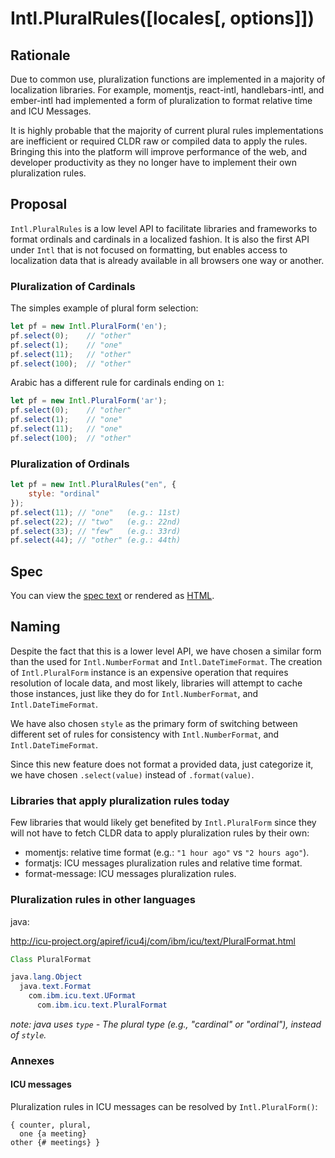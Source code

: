 # Intl.PluralRules([locales[, options]])

## Rationale

Due to common use, pluralization functions are implemented in a majority of localization libraries. For example, momentjs, react-intl, handlebars-intl, and ember-intl had implemented a form of pluralization to format relative time and ICU Messages.

It is highly probable that the majority of current plural rules implementations are inefficient or required CLDR raw or compiled data to apply the rules. Bringing this into the platform will improve performance of the web, and developer productivity as they no longer have to implement their own pluralization rules.

## Proposal

`Intl.PluralRules` is a low level API to facilitate libraries and frameworks to format ordinals and cardinals in a localized fashion. It is also the first API under `Intl` that is not focused on formatting, but enables access to localization data that is already available in all browsers one way or another.

### Pluralization of Cardinals

The simples example of plural form selection:

```javascript
let pf = new Intl.PluralForm('en');
pf.select(0);    // "other"
pf.select(1);    // "one"
pf.select(11);   // "other"
pf.select(100);  // "other"
```

Arabic has a different rule for cardinals ending on `1`:

```javascript
let pf = new Intl.PluralForm('ar');
pf.select(0);    // "other"
pf.select(1);    // "one"
pf.select(11);   // "one"
pf.select(100);  // "other"
```

### Pluralization of Ordinals

```javascript
let pf = new Intl.PluralRules("en", {
    style: "ordinal"
});
pf.select(11); // "one"   (e.g.: 11st)
pf.select(22); // "two"   (e.g.: 22nd)
pf.select(33); // "few"   (e.g.: 33rd)
pf.select(44); // "other" (e.g.: 44th)
```

## Spec
You can view the [spec text](spec/pluralrules.html) or rendered as [HTML](https://rawgit.com/caridy/intl-plural-rules-spec/master/index.html).

## Naming

Despite the fact that this is a lower level API, we have chosen a similar form than the used for `Intl.NumberFormat` and `Intl.DateTimeFormat`. The creation of `Intl.PluralForm` instance is an expensive operation that requires resolution of locale data, and most likely, libraries will attempt to cache those instances, just like they do for `Intl.NumberFormat`, and `Intl.DateTimeFormat`.

We have also chosen `style` as the primary form of switching between different set of rules for consistency with `Intl.NumberFormat`, and `Intl.DateTimeFormat`.

Since this new feature does not format a provided data, just categorize it, we have chosen `.select(value)` instead of `.format(value)`.

### Libraries that apply pluralization rules today

Few libraries that would likely get benefited by `Intl.PluralForm` since they will not have to fetch CLDR data to apply pluralization rules by their own:

* momentjs: relative time format (e.g.: `"1 hour ago"` vs `"2 hours ago"`).
* formatjs: ICU messages pluralization rules and relative time format.
* format-message: ICU messages pluralization rules.

### Pluralization rules in other languages

java:

http://icu-project.org/apiref/icu4j/com/ibm/icu/text/PluralFormat.html

```java
Class PluralFormat

java.lang.Object
  java.text.Format
    com.ibm.icu.text.UFormat
      com.ibm.icu.text.PluralFormat
```

_note: java uses `type` - The plural type (e.g., "cardinal" or "ordinal"), instead of `style`._

### Annexes

#### ICU messages

Pluralization rules in ICU messages can be resolved by `Intl.PluralForm()`:

```
{ counter, plural,
  one {a meeting}
other {# meetings} }
```
